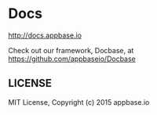 Docs
====

http://docs.appbase.io

Check out our framework, Docbase, at https://github.com/appbaseio/Docbase

## LICENSE

MIT License, Copyright (c) 2015 appbase.io

